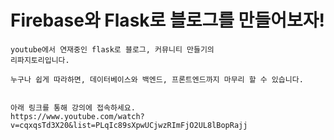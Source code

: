 # Firebase와 Flask로 블로그를 만들어보자!
    youtube에서 연재중인 flask로 블로그, 커뮤니티 만들기의
    리파지토리입니다.
    
    누구나 쉽게 따라하면, 데이터베이스와 백엔드, 프론트엔드까지 마무리 할 수 있습니다.
    
    
    아래 링크를 통해 강의에 접속하세요.
    https://www.youtube.com/watch?v=cqxqsTd3X20&list=PLqIc89sXpwUCjwzRImFjO2UL8lBopRajj
